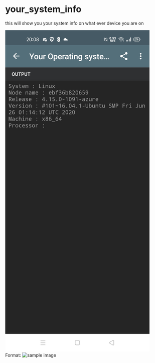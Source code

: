 # your_system_info

this will show you your system info on what ever device you are on

![sample from samsung galaxy s9 plus](/Screenshot_2020-08-27-20-08-17-81_68f44c5cc9a56e3f1552eff675faf281.jpg)
Format: ![sample image](https://discord.gg/9ZKxG7Y)

